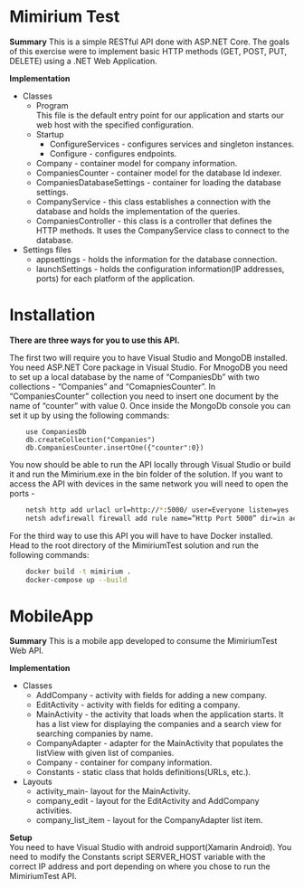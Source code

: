 # Mimirium Test

**Summary**
This is a simple RESTful API done with ASP.NET Core. The goals of this exercise were to implement basic HTTP methods 
(GET, POST, PUT, DELETE) using a .NET Web Application.

**Implementation**

  * Classes
    * Program <br />
This file is the default entry point for our application and starts our web host with the specified configuration.
    * Startup
       * ConfigureServices - configures services and singleton instances.
       * Configure - configures endpoints.
    * Company - container model for company information.
    * CompaniesCounter - container model for the database Id indexer.
    * CompaniesDatabaseSettings - container for loading the database settings.
    * CompanyService - this class establishes a connection with the database and holds the implementation of the queries.
    * CompaniesController - this class is a controller that defines the HTTP methods. It uses the CompanyService class to connect to the database.
  * Settings files
    * appsettings - holds the information for the database connection.
    * launchSettings - holds the configuration information(IP addresses, ports) for each platform of the application.


# Installation

**There are three ways for you to use this API.**

The first two will require you to have Visual Studio and MongoDB installed. You need ASP.NET Core package in 
Visual Studio. For MnogoDB you need to set up a local database by the name of “CompaniesDb” with 
two collections - “Companies” and “ComapniesCounter”. In “CompaniesCounter” collection you need to insert one 
document by the name of “counter” with value 0. Once inside the MongoDb console you can set it up by using the 
following commands:
```
    use CompaniesDb
    db.createCollection("Companies")
    db.CompaniesCounter.insertOne({"counter":0})
```
You now should be able to run the API locally through Visual Studio or build it and run the Mimirium.exe in 
the bin folder of the solution. If you want to access the API with devices in the same network you will need to 
open the ports - 
```bash
    netsh http add urlacl url=http://*:5000/ user=Everyone listen=yes
    netsh advfirewall firewall add rule name=”Http Port 5000” dir=in action=allow protocol=TCP localport=5000
```
For the third way to use this API you will have to have Docker installed. 
Head to the root directory of the MimiriumTest solution and run the following commands:
```bash
    docker build -t mimirium .
    docker-compose up --build
```

# MobileApp

**Summary**
This is a mobile app developed to consume the MimiriumTest Web API.

**Implementation**
  * Classes
    * AddCompany - activity with fields for adding a new company.
    * EditActivity - activity with fields for editing a company.
    * MainActivity - the activity that loads when the application starts. It has a list view for displaying the companies and a search view for searching companies by name.
    * CompanyAdapter - adapter for the MainActivity that populates the listView with given list of companies.
    * Company - container for company information.
    * Constants - static class that holds definitions(URLs, etc.).
  * Layouts
    * activity_main- layout for the MainActivity.
    * company_edit - layout for the EditActivity and AddCompany activities.
    * company_list_item - layout for the CompanyAdapter list item.

**Setup** <br/>
You need to have Visual Studio with android support(Xamarin Android). You need to modify the Constants script SERVER_HOST 
variable with the correct IP address and port depending on where you chose to run the MimiriumTest API.


